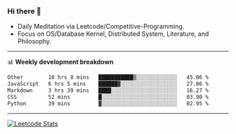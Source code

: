 ### Hi there 👋
* Daily Meditation via Leetcode/Competitive-Programming.
* Focus on OS/Database Kernel, Distributed System, Literature, and Philosophy.

-------

📊 **Weekly development breakdown**
<!--START_SECTION:waka-->

```txt
Other        10 hrs 8 mins   ███████████▒░░░░░░░░░░░░░   45.06 %
JavaScript   6 hrs 5 mins    ██████▓░░░░░░░░░░░░░░░░░░   27.06 %
Markdown     3 hrs 39 mins   ████░░░░░░░░░░░░░░░░░░░░░   16.27 %
CSS          52 mins         █░░░░░░░░░░░░░░░░░░░░░░░░   03.90 %
Python       39 mins         ▓░░░░░░░░░░░░░░░░░░░░░░░░   02.95 %
```

<!--END_SECTION:waka-->

-------

[![Leetcode Stats](https://leetcard.jacoblin.cool/hzhang413?font=Fira+Mono)](https://leetcode.com/fxrc)
<!-- ![image](./cyberpunk-ghost-in-the-shell.gif)
![image](./gis-archive.png) -->
